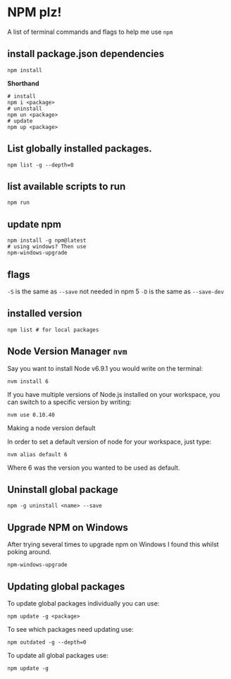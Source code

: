 # NPM plz!

A list of terminal commands and flags to help me use `npm` 

## install package.json dependencies 

```shell
npm install
```

**Shorthand**

```shell
# install
npm i <package>
# uninstall
npm un <package>
# update
npm up <package>
```

## List globally installed packages.

```shell
npm list -g --depth=0
```

## list available scripts to run

```shell
npm run
```

## update npm

```shell
npm install -g npm@latest
# using windows? Then use
npm-windows-upgrade
```

## flags

`-S` is the same as `--save` not needed in npm 5
`-D` is the same as `--save-dev`

## installed version

```shell
npm list # for local packages 
```

## Node Version Manager `nvm`

Say you want to install Node v6.9.1 you would write on the terminal:

```shell
nvm install 6
```

If you have multiple versions of Node.js installed on your workspace, you can switch to a specific version by writing:

```shell
nvm use 0.10.40
```

Making a node version default

In order to set a default version of node for your workspace, just type:

```shell
nvm alias default 6
```

Where 6 was the version you wanted to be used as default.

## Uninstall global package

```shell
npm -g uninstall <name> --save
```

## Upgrade NPM on Windows

After trying several times to upgrade npm on Windows I found this whilst poking around.

```shell
npm-windows-upgrade
```

## Updating global packages

To update global packages individually you can use:

```shell
npm update -g <package>
```

To see which packages need updating use:

```shell
npm outdated -g --depth=0
```

To update all global packages use:

```shell
npm update -g
```

